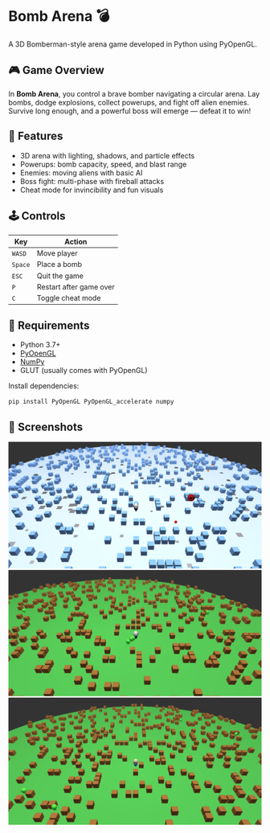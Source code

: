 ﻿# Bomb Arena 💣 

A 3D Bomberman-style arena game developed in Python using PyOpenGL.

## 🎮 Game Overview

In **Bomb Arena**, you control a brave bomber navigating a circular arena. Lay bombs, dodge explosions, collect powerups, and fight off alien enemies. Survive long enough, and a powerful boss will emerge — defeat it to win!

## 🚀 Features

- 3D arena with lighting, shadows, and particle effects
- Powerups: bomb capacity, speed, and blast range
- Enemies: moving aliens with basic AI
- Boss fight: multi-phase with fireball attacks
- Cheat mode for invincibility and fun visuals

## 🕹 Controls

| Key      | Action               |
|----------|----------------------|
| `WASD`   | Move player          |
| `Space`  | Place a bomb         |
| `ESC`    | Quit the game        |
| `P`      | Restart after game over |
| `C`      | Toggle cheat mode    |

## 🧱 Requirements

- Python 3.7+
- [PyOpenGL](https://pypi.org/project/PyOpenGL/)
- [NumPy](https://numpy.org/)
- GLUT (usually comes with PyOpenGL)

Install dependencies:
```bash
pip install PyOpenGL PyOpenGL_accelerate numpy
```
## 📸 Screenshots

![Screenshot](BossMode.png)
![Screenshot](CheatMode.png)
![Screenshot](MainArena.png)
